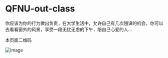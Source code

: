 # QFNU-out-class

你应该为你的行为做出负责，在大学生活中，允许自己有几次翘课的机会，你可以去看看窗外的风景，享受一段无忧无虑的下午，陪自己心爱的人...

本页面二维码

![image](https://github.com/W1ndys-fork/QFNU-out-class/assets/109416673/1df0f96e-905f-4099-859a-adea97cf4fe9)
